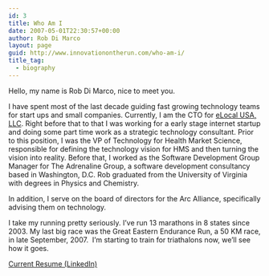 ```yaml
---
id: 3
title: Who Am I
date: 2007-05-01T22:30:57+00:00
author: Rob Di Marco
layout: page
guid: http://www.innovationontherun.com/who-am-i/
title_tag:
  - biography
---
```

Hello, my name is Rob Di Marco, nice to meet you.

I have spent most of the last decade guiding fast growing technology teams for start ups and small companies. Currently, I am the CTO for [eLocal USA, LLC](https://www.elocal.com). Right before that to that I was working for a early stage internet startup and doing some part time work as a strategic technology consultant. Prior to this position, I was the VP of Technology for Health Market Science, responsible for defining the technology vision for HMS and then turning the vision into reality. Before that, I worked as the Software Development Group Manager for The Adrenaline Group, a software development consultancy based in Washington, D.C. Rob graduated from the University of Virginia with degrees in Physics and Chemistry.

In addition, I serve on the board of directors for the Arc Alliance, specifically advising them on technology.

I take my running pretty seriously. I&#8217;ve run 13 marathons in 8 states since 2003. My last big race was the Great Eastern Endurance Run, a 50 KM race, in late September, 2007.&nbsp; I&#8217;m starting to train for triathalons now, we&#8217;ll see how it goes.

[Current Resume (LinkedIn)](https://www.linkedin.com/in/robertcdimarco)

